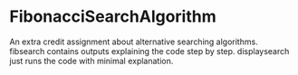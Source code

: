 # FibonacciSearchAlgorithm
An extra credit assignment about alternative searching algorithms. fibsearch contains outputs explaining the code step by step. displaysearch just runs the code with minimal explanation.
